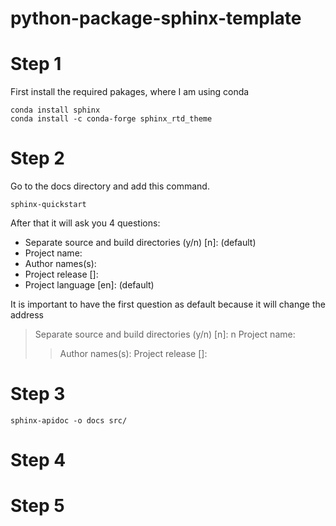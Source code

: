 # python-package-sphinx-template


# Step 1
First install the required pakages, where I am using conda

```
conda install sphinx
conda install -c conda-forge sphinx_rtd_theme
```


# Step 2
Go to the docs directory and add this command.
```
sphinx-quickstart
```
After that it will ask you 4 questions:
- Separate source and build directories (y/n) [n]: (default)
- Project name:
- Author names(s):
- Project release []: 
- Project language [en]: (default)

It is important to have the first question as default because it will change the address

> Separate source and build directories (y/n) [n]: n
> Project name:
> > Author names(s):
> > Project release []: 

# Step 3
```
sphinx-apidoc -o docs src/
```


# Step 4


# Step 5

